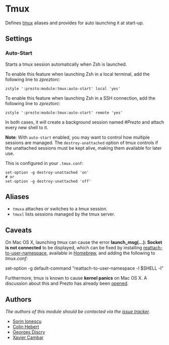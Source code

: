 Tmux
====

Defines [tmux][1] aliases and provides for auto launching it at start-up.

Settings
--------

### Auto-Start

Starts a tmux session automatically when Zsh is launched.

To enable this feature when launching Zsh in a local terminal, add the
following line to *zpreztorc*:

    zstyle ':prezto:module:tmux:auto-start' local 'yes'

To enable this feature when launching Zsh in a SSH connection, add the
following line to *zpreztorc*:

    zstyle ':prezto:module:tmux:auto-start' remote 'yes'

In both cases, it will create a background session named _#Prezto_ and attach
every new shell to it.

__Note__: With `auto-start` enabled, you may want to control how multiple
sessions are managed. The `destroy-unattached` option of tmux controls if the
unattached sessions must be kept alive, making them available for later use.

This is configured in your `.tmux.conf`:

```shell
set-option -g destroy-unattached 'on'
# or
set-option -g destroy-unattached 'off'
```

Aliases
-------

  - `tmuxa` attaches or switches to a tmux session.
  - `tmuxl` lists sessions managed by the tmux server.

Caveats
-------

On Mac OS X, launching tmux can cause the error **launch_msg(...): Socket is not
connected** to be displayed, which can be fixed by installing
[reattach-to-user-namespace][3], available in [Homebrew][4], and adding the
following to *tmux.conf*:

   set-option -g default-command "reattach-to-user-namespace -l $SHELL -l"

Furthermore, tmux is known to cause **kernel panics** on Mac OS X. A discussion
about this and Prezto has already been [opened][2].

Authors
-------

*The authors of this module should be contacted via the [issue tracker][5].*

  - [Sorin Ionescu](https://github.com/sorin-ionescu)
  - [Colin Hebert](https://github.com/ColinHebert)
  - [Georges Discry](https://github.com/gdiscry)
  - [Xavier Cambar](https://github.com/xcambar)

[1]: http://tmux.sourceforge.net
[2]: https://github.com/sorin-ionescu/prezto/issues/62
[3]: https://github.com/ChrisJohnsen/tmux-MacOSX-pasteboard
[4]: https://github.com/mxcl/homebrew
[5]: https://github.com/sorin-ionescu/prezto/issues

